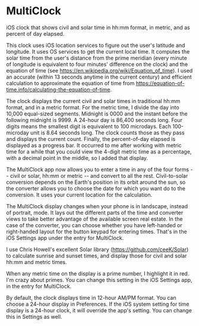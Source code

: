# MultiClock
iOS clock that shows civil and solar time in hh:mm format, in metric, and as percent of day elapsed.

This clock uses iOS location services to figure out the user's latitude and longitude. It uses OS services to get the current local time. It computes the solar time from the user's distance from the prime meridian (every minute of longitude is equivalent to four minutes' difference on the clock) and the equation of time (see https://en.wikipedia.org/wiki/Equation_of_time). I used an accurate (within 13 seconds anytime in the current century) and efficient calculation to approximate the equation of time from https://equation-of-time.info/calculating-the-equation-of-time.

The clock displays the current civil and solar times in traditional hh:mm format, and in a metric format. For the metric time, I divide the day into 10,000 equal-sized segments. Midnight is 0000 and the instant before the following midnight is 9999. A 24-hour day is 86,400 seconds long. Four digits means the smallest digit is equivalent to 100 microdays. Each 100-microday unit is 8.64 seconds long. The clock counts those as they pass and displays the current count. Finally, the percent-of-day elapsed is displayed as a progress bar. It occurred to me after working with metric time for a while that you could view the 4-digit metric time as a percentage, with a decimal point in the middle, so I added that display.

The MultiClock app now allows you to enter a time in any of the four forms -- civil or solar, hh:mm or metric -- and convert to all the rest. Civil-to-solar conversion depends on the Earth's position in its orbit around the sun, so the converter allows you to choose the date for which you want do to the conversion. It uses your current location for the calculation.

The MultiClock display changes when your phone is in landscape, instead of portrait, mode. It lays out the different parts of the time and converter views to take better advantage of the available screen real estate. In the case of the converter, you can choose whether you have left-handed or right-handed layout for the button keypad for entering times. That's in the iOS Settings app under the entry for MultiClock.

I use Chris Howell's excellent Solar library (https://github.com/ceeK/Solar) to calculate sunrise and sunset times, and display those for civil and solar hh:mm and metric times.

When any metric time on the display is a prime number, I highlight it in red. I'm crazy about primes. You can change this setting in the iOS Settings app, in the entry for MultiClock.

By default, the clock displays time in 12-hour AM/PM format. You can choose a 24-hour display in Preferences. If the iOS system setting for time display is a 24-hour clock, it will override the app's setting. You can change this in Settings as well.

